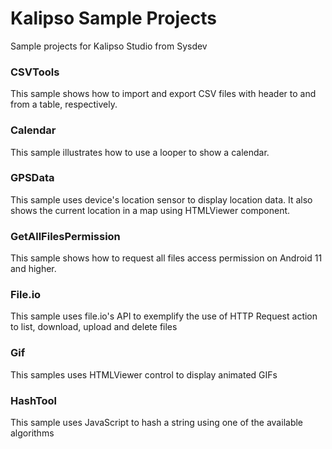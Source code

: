 # Kalipso Sample Projects
Sample projects for Kalipso Studio from Sysdev

### CSVTools
This sample shows how to import and export CSV files with header to and from a table, respectively.

### Calendar
This sample illustrates how to use a looper to show a calendar.

### GPSData
This sample uses device's location sensor to display location data. It also shows the current location in a map using HTMLViewer component.

### GetAllFilesPermission
This sample shows how to request all files access permission on Android 11 and higher.

### File.io
This sample uses file.io's API to exemplify the use of HTTP Request action to list, download, upload and delete files

### Gif
This samples uses HTMLViewer control to display animated GIFs

### HashTool

This sample uses JavaScript to hash a string using one of the available algorithms

